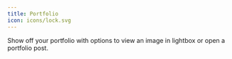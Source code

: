 ```yaml
---
title: Portfolio
icon: icons/lock.svg
---
```


Show off your portfolio with options to view an image in lightbox or open a portfolio post.
